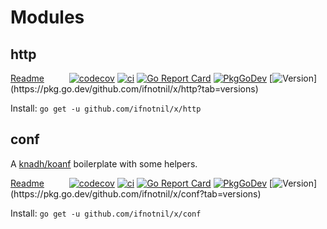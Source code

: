 # Modules

<!---
https://docs.codecov.com/docs/status-badges
-->

## http

[Readme](http/README.md) &emsp; &emsp;
[![codecov](https://codecov.io/gh/ifnotnil/x/graph/badge.svg?token=n0t9q5Y3Sf&component=http)](https://codecov.io/gh/ifnotnil/x)
[![ci](https://github.com/ifnotnil/x/actions/workflows/sub_http.yml/badge.svg)](https://github.com/ifnotnil/x/actions/workflows/sub_http.yml)
[![Go Report Card](https://goreportcard.com/badge/github.com/ifnotnil/x/http)](https://goreportcard.com/report/github.com/ifnotnil/x/http)
[![PkgGoDev](https://pkg.go.dev/badge/github.com/ifnotnit/x/http)](https://pkg.go.dev/github.com/ifnotnil/x/http)
[![Version](https://img.shields.io/github/v/tag/ifnotnil/x?filter=http%2F*)](https://pkg.go.dev/github.com/ifnotnil/x/http?tab=versions)

Install: `go get -u github.com/ifnotnil/x/http`

## conf

A [knadh/koanf](github.com/knadh/koanf) boilerplate with some helpers.

[Readme](conf/README.md) &emsp; &emsp;
[![codecov](https://codecov.io/gh/ifnotnil/x/graph/badge.svg?token=n0t9q5Y3Sf&component=conf)](https://codecov.io/gh/ifnotnil/x)
[![ci](https://github.com/ifnotnil/x/actions/workflows/sub_conf.yml/badge.svg)](https://github.com/ifnotnil/x/actions/workflows/sub_conf.yml)
[![Go Report Card](https://goreportcard.com/badge/github.com/ifnotnil/x/conf)](https://goreportcard.com/report/github.com/ifnotnil/x/conf)
[![PkgGoDev](https://pkg.go.dev/badge/github.com/ifnotnit/x/conf)](https://pkg.go.dev/github.com/ifnotnil/x/conf)
[![Version](https://img.shields.io/github/v/tag/ifnotnil/x?filter=conf%2F*)](https://pkg.go.dev/github.com/ifnotnil/x/conf?tab=versions)

Install: `go get -u github.com/ifnotnil/x/conf`
